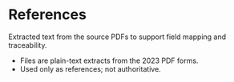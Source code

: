 # References

Extracted text from the source PDFs to support field mapping and traceability.

- Files are plain-text extracts from the 2023 PDF forms.
- Used only as references; not authoritative.

